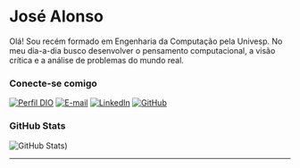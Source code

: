 # José Alonso
Olá!
Sou recém formado em Engenharia da Computação pela Univesp.
No meu dia-a-dia busco desenvolver o pensamento computacional, a visão crítica e a análise de problemas do mundo real. 

### Conecte-se comigo
[![Perfil DIO](https://img.shields.io/badge/-Meu%20Perfil%20na%20DIO-30A3DC?style=for-the-badge)](https://www.dio.me/users/j_alonso_cardoso)
[![E-mail](https://img.shields.io/badge/-Email-000?style=for-the-badge&logo=microsoft-outlook&logoColor=E94D5F)](mailto:j.alonso.cardoso@gmail.com)
[![LinkedIn](https://img.shields.io/badge/-LinkedIn-000?style=for-the-badge&logo=linkedin&logoColor=30A3DC)](https://www.linkedin.com/in/jose-alonso-cardoso-a7325158/)
[![GitHub](https://img.shields.io/badge/GitHub-000?style=for-the-badge&logo=github&logoColor=30A3DC)](https://github.com/Jose-Univesp/)

### GitHub Stats
![GitHub Stats](https://github-readme-stats.vercel.app/api?username=Jose-Univesp&theme=transparent&bg_color=000&border_color=30A3DC&show_icons=true&icon_color=30A3DC&title_color=E94D5F&text_color=FFF))



---
